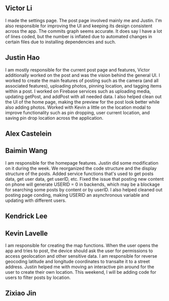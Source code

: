 ## Victor Li

I made the settings page. The post page involved mainly me and Justin. I'm also responsible for improving the UI and keeping its design consistent across the app. The commits graph seems accurate. It does say I have a lot of lines coded,
but the number is inflated due to automated changes in certain files due to installing dependencies and such.

## Justin Hao

I am mostly responsible for the current post page and features, Victor additionally worked on the post and was the vision behind the general UI. I worked to create the main features of posting such as the camera (and all associated features), uploading photos, pinning location, and tagging items within a post. I worked on Firebase services such as uploading media, updating getPost, and addPost with all needed data. I also helped clean out the UI of the home page, making the preview for the post look better while also adding photos. Worked with Kevin a little on the location modal to improve functionality such as pin dropping, user current location, and saving pin drop location across the application.


## Alex Castelein



## Baimin Wang

I am responsible for the homepage features. Justin did some modification on it during the week. We reorganized the code structure and the display structure of the posts. Added service functions that's used to get posts data, get user data, get userID, etc. Fixed the issue that posting new content on phone will generate USERID = 0 in backends, which may be a blockage for searching some posts by content or by userID. I also helped cleaned out posting page conding, making USERID an asynchronous variable and updating with different users.


## Kendrick Lee



## Kevin Lavelle

I am responsible for creating the map functions. When the user opens the app and tries to post, the device should ask the user for permissions 
to access geolocation and other sensitive data. I am responsible for reverse geocoding latitude and longitude coordinates to transalte it to a street address. Justin helped me with moving an interactive pin around for the user to create their own location. This weekend, I will be adding code for users to filter posts by location. 


## Zixiao Jin

